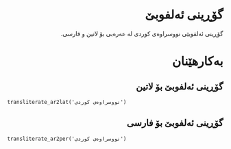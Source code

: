 <div dir=rtl>

# گۆڕینی ئەلفوبێ

گۆڕینی ئەلفوبێی نووسراوەی کوردی لە عەرەبی بۆ لاتین و فارسی.

# بەکارهێنان

## گۆڕینی ئەلفوبێ بۆ لاتین

<div dir=ltr>

```
transliterate_ar2lat('نووسراوەی کوردی')
```
</div>

## گۆڕینی ئەلفوبێ بۆ فارسی

<div dir=ltr>

```
transliterate_ar2per('نووسراوەی کوردی')
```
</div>
